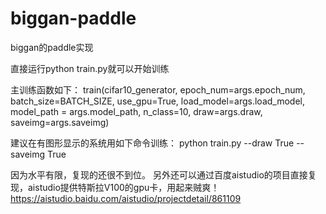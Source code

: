 # biggan-paddle
biggan的paddle实现

直接运行python train.py就可以开始训练

主训练函数如下：
train(cifar10_generator, epoch_num=args.epoch_num, batch_size=BATCH_SIZE, use_gpu=True, load_model=args.load_model, model_path = args.model_path, n_class=10, draw=args.draw, saveimg=args.saveimg) 


建议在有图形显示的系统用如下命令训练：
python train.py  --draw True --saveimg True 


因为水平有限，复现的还很不到位。
另外还可以通过百度aistudio的项目直接复现，aistudio提供特斯拉V100的gpu卡，用起来贼爽！
https://aistudio.baidu.com/aistudio/projectdetail/861109


